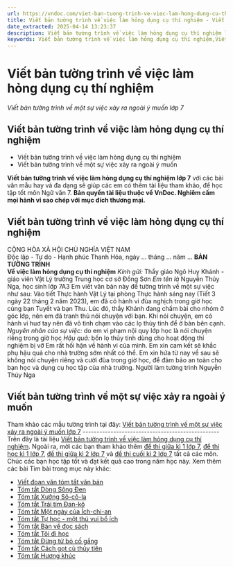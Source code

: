 ```yaml
---
url: https://vndoc.com/viet-ban-tuong-trinh-ve-viec-lam-hong-dung-cu-thi-nghiem-289816
title: Viết bản tường trình về việc làm hỏng dụng cụ thí nghiệm - Viết bản tường trình về một sự việc xảy ra ngoài ý muốn lớp 7 - VnDoc.com
date_extracted: 2025-04-14 13:23:37
description: Viết bản tường trình về việc làm hỏng dụng cụ thí nghiệm lớp 7 được biên soạn nhằm giúp các em HS đạt kết quả tốt trong quá trình làm bài tập và học tập môn Ngữ văn lớp 7.
keywords: Viết bản tường trình về việc làm hỏng dụng cụ thí nghiệm,Viết văn bản tường trình về việc làm hỏng dụng cụ thí nghiệm,Viết bản tường trình về một sự việc xảy ra ngoài ý muốn,viết bản tường trình về một sự việc xảy ra ngoài ý muốn mà em đã chứng kiến hoặc tham gia,viết văn bản tường trình về một sự việc xảy ra ngoài ý muốn mà em đã chứng kiến hoặc tham gia,Viết bản tường trình,Hãy viết bản tường trình về một sự việc xảy ra ngoài ý muốn mà em đã chứng kiến hoặc tham gia
---
```


# Viết bản tường trình về việc làm hỏng dụng cụ thí nghiệm
 _Viết bản tường trình về một sự việc xảy ra ngoài ý muốn lớp 7_
## Viết bản tường trình về việc làm hỏng dụng cụ thí nghiệm
  * Viết bản tường trình về việc làm hỏng dụng cụ thí nghiệm 
  * Viết bản tường trình về một sự việc xảy ra ngoài ý muốn

**Viết bản tường trình về việc làm hỏng dụng cụ thí nghiệm lớp 7** với các bài văn mẫu hay và đa dạng sẽ giúp các em có thêm tài liệu tham khảo, để học tập tốt môn Ngữ văn 7.
**Bản quyền tài liệu thuộc về VnDoc. Nghiêm cấm mọi hành vi sao chép với mục đích thương mại.**
## **Viết bản tường trình về việc làm hỏng dụng cụ thí nghiệm**
CỘNG HÒA XÃ HỘI CHỦ NGHĨA VIỆT NAM  
Độc lập - Tự do - Hạnh phúc
Thanh Hóa, ngày … tháng … năm …
**BẢN TƯỜNG TRÌNH**  
**Về việc làm hỏng dụng cụ thí nghiệm**
 _Kính gửi:_ Thầy giáo Ngô Huy Khánh - giáo viên Vật Lý trường Trung học cơ sở Đồng Sơn
_Em tên là_ Nguyễn Thúy Nga, học sinh lớp 7A3
Em viết văn bản này để tường trình về một sự việc như sau:
Vào tiết Thực hành Vật Lý tại phòng Thực hành sáng nay \(Tiết 3 ngày 22 tháng 2 năm 2023\), em đã có hành vi đùa nghịch trong giờ học cùng bạn Tuyết và bạn Thu. Lúc đó, thầy Khánh đang chấm bài cho nhóm ở góc lớp, nên em đã tranh thủ nói chuyện với bạn. Khi nói chuyện, em có hành vi huơ tay nên đã vô tình chạm vào các lọ thủy tinh để ở bàn bên cạnh.
_Nguyên nhân của sự việc:_ do em vi phạm nội quy lớp học là nói chuyện riêng trong giờ học
 _Hậu quả:_ bốn lọ thủy tinh dùng cho hoạt động thí nghiệm bị vỡ
Em rất hối hận về hành vi của mình. Em xin cam kết sẽ khắc phụ hậu quả cho nhà trường sớm nhất có thể.
Em xin hứa từ nay về sau sẽ không nói chuyện riêng và cười đùa trong giờ học, để đảm bảo an toàn cho bạn học và dụng cụ học tập của nhà trường.
Người làm tường trình
Nguyễn Thúy Nga
## **Viết bản tường trình về một sự việc xảy ra ngoài ý muốn**
Tham khảo các mẫu tường trình tại đây: [Viết bản tường trình về một sự việc xảy ra ngoài ý muốn lớp 7](<https://vndoc.com/viet-ban-tuong-trinh-ve-mot-su-viec-xay-ra-ngoai-y-muon-lop-7-289809>)
\-------------------------------------------------
Trên đây là tài liệu [Viết bản tường trình về việc làm hỏng dụng cụ thí nghiệm](<https://vndoc.com/viet-ban-tuong-trinh-ve-viec-lam-hong-dung-cu-thi-nghiem-289816>). Ngoài ra, mời các bạn tham khảo thêm [đề thi giữa kì 1 lớp 7](<https://vndoc.com/de-thi-giua-ki-1-lop7>), [đề thi học kì 1 lớp 7](<https://vndoc.com/de-thi-hoc-ki-1-lop7>), [đề thi giữa kì 2 lớp 7](<https://vndoc.com/de-thi-giua-ki-2-lop7>) và [đề thi cuối kì 2 lớp 7](<https://vndoc.com/de-thi-hoc-ki-2-lop7>) tất cả các môn. Chúc các bạn học tập tốt và đạt kết quả cao trong năm học này.
Xem thêm các bài Tìm bài trong mục này khác:
  * [Viết đoạn văn tóm tắt văn bản](</viet-doan-van-tom-tat-van-ban-lop-7-291104>)
  * [Tóm tắt Dòng Sông Đen](</tom-tat-dong-song-den-lop-7-291101>)
  * [Tóm tắt Xưởng Sô-cô-la](</tom-tat-xuong-so-co-la-lop-7-291107>)
  * [Tóm tắt Trái tim Đan-kô](</tom-tat-trai-tim-dan-ko-lop-7-291110>)
  * [Tóm tắt Một ngày của Ích-chi-an](</tom-tat-mot-ngay-cua-ich-chi-an-lop-7-291112>)
  * [Tóm tắt Tự học - một thú vui bổ ích](</tom-tat-tu-hoc-mot-thu-vui-bo-ich-lop-7-291113>)
  * [Tóm tắt Bàn về đọc sách](</tom-tat-ban-ve-doc-sach-lop-7-291114>)
  * [Tóm tắt Tôi đi học](</tom-tat-toi-di-hoc-lop-7-291116>)
  * [Tóm tắt Đừng từ bỏ cố gắng](</tom-tat-dung-tu-bo-co-gang-lop-7-291118>)
  * [Tóm tắt Cách gọt củ thủy tiên](</tom-tat-cach-got-cu-thuy-tien-lop-7-291120>)
  * [Tóm tắt Hương khúc](</tom-tat-huong-khuc-lop-7-291121>)

